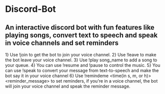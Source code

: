 # Discord-Bot
## An interactive discord bot with fun features like playing songs, convert text to speech and speak in voice channels and set reminders

1} Use !join to get the bot to join your voice channel. 
2} Use !leave to make the bot leave your voice channel. 
3} Use !play song_name to add a song to your queue.
4} You can use !resume and !pause to control the music.
5} You can use !speak <speak> to convert your message from text-to-speech and make the bot say it in your voice channel 
6} Use !remindeme <time(in s, m, or h)> <reminder_message> to set reminders, if you're in a voice channel, the bot will join your voice channel and speak the reminder message.
